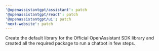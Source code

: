 ```yaml
---
'@openassistantgpt/assistant': patch
'@openassistantgpt/react': patch
'@openassistantgpt/ui': patch
'next-website': patch
---
```


Create the default library for the Official OpenAssistant SDK library and created all the required package to run a chatbot in few steps.
